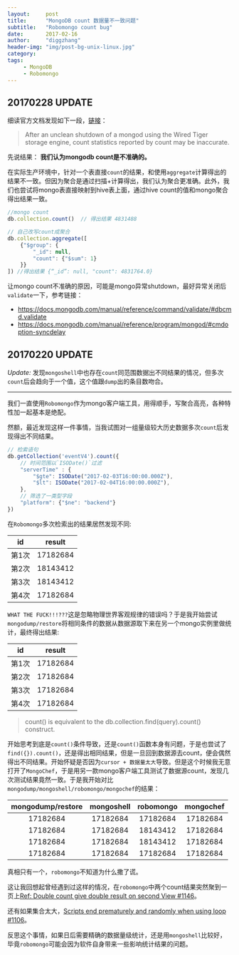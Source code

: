 ```yaml
---
layout:     post
title:      "MongoDB count 数据量不一致问题"
subtitle:   "Robomongo count bug"
date:       2017-02-16
author:     "diggzhang"
header-img: "img/post-bg-unix-linux.jpg"
category:
tags:
     - MongoDB
     - Robomongo
---
```


## 20170228 UPDATE

细读官方文档发现如下一段，[链接](https://docs.mongodb.com/manual/reference/command/count/)：

> After an unclean shutdown of a mongod using the Wired Tiger storage engine, count statistics reported by count may be inaccurate.

先说结果： **我们认为mongodb count是不准确的。**

在实际生产环境中，针对一个表直接`count`的结果，和使用`aggregate`计算得出的结果不一致。但因为聚合是通过扫描+计算得出，我们认为聚合更准确。此外，我们也尝试将mongo表直接映射到hive表上面，通过hive count的值和mongo聚合得出结果一致。

```javascript
//mongo count
db.collection.count()  // 得出结果 4831488

// 自己改写count成聚合
db.collection.aggregate([
    {"$group": {
        "_id": null,
        "count": {"$sum": 1}
    }}
]) //得出结果 {“_id”: null, "count": 4831764.0}
```

让mongo count不准确的原因，可能是mongo异常shutdown，最好异常关闭后`validate`一下，参考链接：

- https://docs.mongodb.com/manual/reference/command/validate/#dbcmd.validate
- https://docs.mongodb.com/manual/reference/program/mongod/#cmdoption-syncdelay

## 20170220 UPDATE

*Update:* 发现`mongoshell`中也存在`count`同范围数据出不同结果的情况，但多次`count`后会趋向于一个值，这个值跟`dump`出的条目数吻合。

-----

我们一直使用`Robomongo`作为mongo客户端工具，用得顺手，写聚合高亮，各种特性加一起基本是绝配。

然额，最近发现这样一件事情，当我试图对一组量级较大历史数据多次`count`后发现得出不同结果。

```javascript
// 检索语句
db.getCollection('eventV4').count({
    // 时间范围以`ISODate()`过滤
    "serverTime" : {
        "$gte": ISODate("2017-02-03T16:00:00.000Z"),
        "$lt": ISODate("2017-02-04T16:00:00.000Z"),
    },
    // 筛选了一类型字段
    "platform": {"$ne": "backend"}
})
```

在`Robomongo`多次检索出的结果居然发现不同:

|id|result|
|:--:|:--:|
|第1次|17182684|
|第2次|18143412|
|第3次|18143412|
|第4次|17182684|

`WHAT THE FUCK!!!???`这是忽略物理世界客观规律的错误吗？于是我开始尝试`mongodump/restore`将相同条件的数据从数据源取下来在另一个mongo实例里做统计，最终得出结果:

|id|result|
|:--:|:--:|
|第1次|17182684|
|第2次|17182684|
|第3次|17182684|
|第4次|17182684|

> count() is equivalent to the db.collection.find(query).count() construct.

开始思考到底是`count()`条件导致，还是`count()`函数本身有问题，于是也尝试了`find({}).count()`，还是得出相同结果，但是一旦回到数据源去count，便会偶然得出不同结果。开始怀疑是否因为`cursor + 数据量太大`导致。但是这个时候我无意打开了`MongoChef`，于是用另一款mongo客户端工具测试了数据源count，发现几次测试结果竟然一致。于是我开始对比`mongodump/mongoshell/robomongo/mongochef`的结果：

|mongodump/restore|mongoshell|robomongo|mongochef|
|:--:|:--:|:--:|:--:|
|17182684|17182684|17182684|17182684|
|17182684|17182684|18143412|17182684|
|17182684|17182684|18143412|17182684|
|17182684|17182684|17182684|17182684|

真相只有一个，`robomongo`不知道为什么撒了谎。

这让我回想起曾经遇到过这样的情况，在`robomongo`中两个count结果突然聚到一页上[Ref: Double count give double result on second View #1146](https://github.com/paralect/robomongo/issues/1146)。

还有如果集合太大，[Scripts end prematurely and randomly when using loop #1106](https://github.com/paralect/robomongo/issues/1106)。

反思这个事情，如果日后需要精确的数据量级统计，还是用`mongoshell`比较好，毕竟`robomongo`可能会因为软件自身带来一些影响统计结果的问题。
